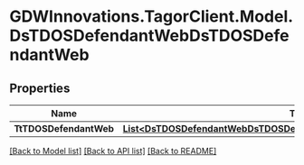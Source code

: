 # GDWInnovations.TagorClient.Model.DsTDOSDefendantWebDsTDOSDefendantWeb

## Properties

Name | Type | Description | Notes
------------ | ------------- | ------------- | -------------
**TtTDOSDefendantWeb** | [**List&lt;DsTDOSDefendantWebDsTDOSDefendantWebTtTDOSDefendantWebInner&gt;**](DsTDOSDefendantWebDsTDOSDefendantWebTtTDOSDefendantWebInner.md) |  | [optional] 

[[Back to Model list]](../README.md#documentation-for-models) [[Back to API list]](../README.md#documentation-for-api-endpoints) [[Back to README]](../README.md)

